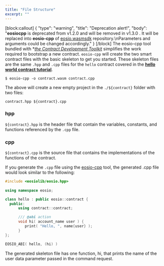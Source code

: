 ```yaml
---
title: "File Structure"
excerpt: ""
---
```

[block:callout]
{
  "type": "warning",
  "title": "Deprecation alert!",
  "body": "**eosiocpp** is deprecated from v1.2.0 and will be removed in v1.3.0 . It will be replaced into **eosio-cpp** of [eosio.wasmsdk](https://github.com/EOSIO/eosio.wasmsdk) repository.\nParameters and arguments could be changed accordingly."
}
[/block]
The eosio-cpp tool bundled with **[the Contract Development Toolkit](https://github.com/EOSIO/eosio.cdt)* simplifies the work required to bootstrap a new contract. `eosio-cpp` will create the two smart contract files with the basic skeleton to get you started. These skeleton files are the same `.hpp` and `.cpp` files for the `hello` contract covered in the **[hello world contract tutorial](hello-world)**.

```base
$ eosio-cpp -o contract.wasm contract.cpp
```

The above will create a new empty project in the `./${contract}` folder with two files:
```base
contract.hpp ${contract}.cpp
```

### hpp

`${contract}.hpp` is the header file that contain the variables, constants, and functions referenced by the `.cpp` file.

### cpp

`${contract}.cpp` is the source file that contains the implementations of the functions of the contract.

If you generate the `.cpp` file using the [eosio-cpp](https://github.com/EOSIO/eosio.cdt#eosio-cpp) tool, the generated .cpp file would look similar to the following:

```cpp
#include <eosiolib/eosio.hpp>
  
using namespace eosio;

class hello : public eosio::contract {
  public:
      using contract::contract;

      /// @abi action
      void hi( account_name user ) {
         print( "Hello, ", name{user} );
      }
};

EOSIO_ABI( hello, (hi) )
```
The generated skeleton file has one function, hi, that prints the name of the user data parameter passed in the command request.